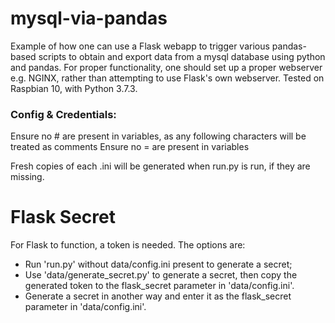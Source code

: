# mysql-via-pandas
Example of how one can use a Flask webapp to trigger various pandas-based scripts to obtain and export data from a mysql database using python and pandas.
For proper functionality, one should set up a proper webserver e.g. NGINX, rather than attempting to use Flask's own webserver.
Tested on Raspbian 10, with Python 3.7.3.


### Config & Credentials:
Ensure no # are present in variables, as any following characters will be treated as comments
Ensure no = are present in variables

Fresh copies of each .ini will be generated when run.py is run, if they are missing.


# Flask Secret
For Flask to function, a token is needed. The options are:
* Run 'run.py' without data/config.ini present to generate a secret;
* Use 'data/generate_secret.py' to generate a secret, then copy the generated token to the flask_secret parameter in 'data/config.ini'.
* Generate a secret in another way and enter it as the flask_secret parameter in 'data/config.ini'.

